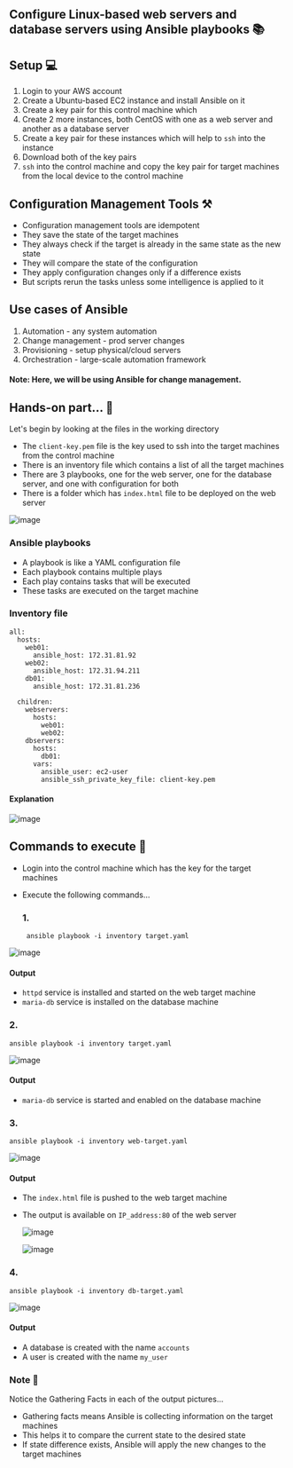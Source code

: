 ## Configure Linux-based web servers and database servers using Ansible playbooks 📚

## Setup 💻

1. Login to your AWS account
2. Create a Ubuntu-based EC2 instance and install Ansible on it
3. Create a key pair for this control machine which 
4. Create 2 more instances, both CentOS with one as a web server and another as a database server
5. Create a key pair for these instances which will help to ```ssh``` into the instance
2. Download both of the key pairs
3. ```ssh``` into the control machine and copy the key pair for target machines from the local device to the control machine

## Configuration Management Tools ⚒

* Configuration management tools are idempotent
* They save the state of the target machines
* They always check if the target is already in the same state as the new state
* They will compare the state of the configuration 
* They apply configuration changes only if a difference exists
* But scripts rerun the tasks unless some intelligence is applied to it


## Use cases of Ansible

1. Automation - any system automation
2. Change management - prod server changes
3. Provisioning - setup physical/cloud servers
4. Orchestration - large-scale automation framework

#### Note: Here, we will be using Ansible for change management.



## Hands-on part... 👐

Let's begin by looking at the files in the working directory

* The ```client-key.pem``` file is the key used to ssh into the target machines from the control machine
* There is an inventory file which contains a list of all the target machines
* There are 3 playbooks, one for the web server, one for the database server, and one with configuration for both 
* There is a folder which has ```index.html``` file to be deployed on the web server

![image](https://github.com/Vedant-MAHAjan/Database-configuration-with-Ansible/assets/88843623/5850322a-e580-437b-be5a-8d55539fa92e)

### Ansible playbooks

* A playbook is like a YAML configuration file
* Each playbook contains multiple plays
* Each play contains tasks that will be executed 
* These tasks are executed on the target machine

### Inventory file
```
all:
  hosts:
    web01:
      ansible_host: 172.31.81.92
    web02:
      ansible_host: 172.31.94.211
    db01:
      ansible_host: 172.31.81.236

  children:
    webservers:
      hosts:
        web01:
        web02:
    dbservers:
      hosts:
        db01:
      vars:
        ansible_user: ec2-user
        ansible_ssh_private_key_file: client-key.pem
```

#### Explanation

![image](https://github.com/Vedant-MAHAjan/Configuration-Management-with-Ansible/assets/88843623/7f538421-56f8-4b97-a090-13a543c0129b)



## Commands to execute 🔢
 
 * Login into the control machine which has the key for the target machines
 * Execute the following commands...

   ### 1. 
   

        ansible playbook -i inventory target.yaml

![image](https://github.com/Vedant-MAHAjan/Database-configuration-with-Ansible/assets/88843623/d7a50350-6f7e-48db-a3ee-6eeedb450b0e)

#### Output

* ```httpd``` service is installed and started on the web target machine
* ```maria-db``` service is installed on the database machine


### 2. 

    ansible playbook -i inventory target.yaml

![image](https://github.com/Vedant-MAHAjan/Database-configuration-with-Ansible/assets/88843623/cdaa8bd3-8ef8-47d4-a161-b8bf8bf4aa5f)

#### Output

* ```maria-db``` service is started and enabled on the database machine
  
### 3.

    ansible playbook -i inventory web-target.yaml

  ![image](https://github.com/Vedant-MAHAjan/Database-configuration-with-Ansible/assets/88843623/2decdab9-4b75-4c90-96ab-8ed874b05108)

#### Output

* The ```index.html``` file is pushed to the web target machine
* The output is available on ```IP_address:80``` of the web server
  
  ![image](https://github.com/Vedant-MAHAjan/Database-configuration-with-Ansible/assets/88843623/17c779fe-46cf-4260-bc22-831208ea1914)

  ![image](https://github.com/Vedant-MAHAjan/Database-configuration-with-Ansible/assets/88843623/134a4316-1822-44eb-9613-9635bbed02ed)



### 4. 

    ansible playbook -i inventory db-target.yaml


![image](https://github.com/Vedant-MAHAjan/Database-configuration-with-Ansible/assets/88843623/97998e73-1b84-4c76-a749-ef5d15eda184)

#### Output

* A database is created with the name ```accounts```
* A user is created with the name ```my_user```

### Note 📝

Notice the Gathering Facts in each of the output pictures...

* Gathering facts means Ansible is collecting information on the target machines
* This helps it to compare the current state to the desired state
* If state difference exists, Ansible will apply the new changes to the target machines

